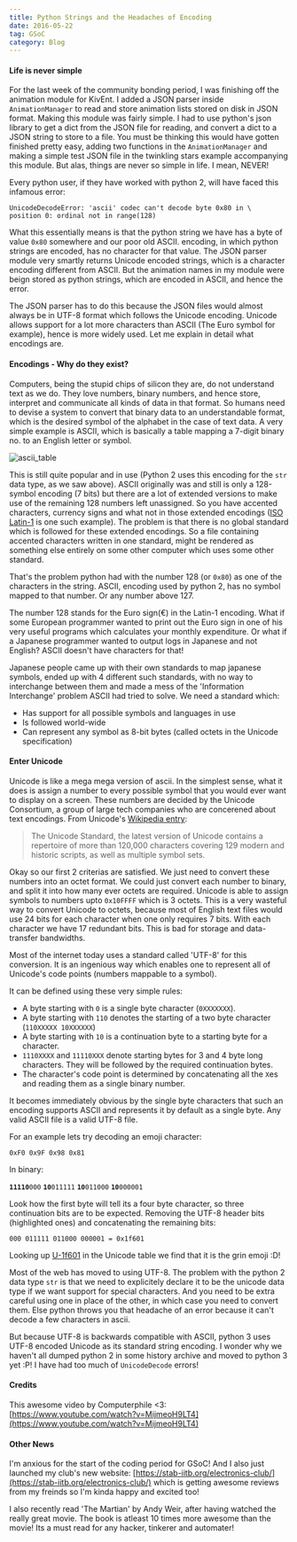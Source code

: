 ```yaml
---
title: Python Strings and the Headaches of Encoding
date: 2016-05-22
tag: GSoC
category: Blog
---
```


#### Life is never simple

For the last week of the community bonding period,
I was finishing off the animation module for KivEnt.
I added a JSON parser inside `AnimationManager` to read and store
animation lists stored on disk in JSON format. Making this module
was fairly simple. I had to use python's json library to get a dict from
the JSON file for reading, and convert a dict to a JSON string to store to
a file. You must be thinking this would have gotten finished pretty easy,
adding two functions in the `AnimationManager` and making a simple test
JSON file in the twinkling stars example accompanying this module.
But alas, things are never so simple in life. I mean, NEVER!

Every python user, if they have worked with python 2,
will have faced this infamous error:

```
UnicodeDecodeError: 'ascii' codec can't decode byte 0x80 in \
position 0: ordinal not in range(128)
```

What this essentially means is that the python string we have
has a byte of value `0x80` somewhere and our poor old ASCII.
encoding, in which python strings are encoded, has no character for that value.
The JSON parser module very smartly returns Unicode encoded
strings, which is a character encoding different from ASCII.
But the animation names in my module were beign stored as python
strings, which are encoded in ASCII, and hence the error.

The JSON parser has to do this because the JSON files would almost always be
in UTF-8 format which follows the Unicode encoding. Unicode allows
support for a lot more characters than ASCII (The Euro symbol for example),
hence is more widely used. Let me explain in detail what encodings are.

#### Encodings - Why do they exist?

Computers, being the stupid chips of silicon they are, do not
understand text as we do. They love numbers, binary numbers, and hence store,
interpret and communicate all kinds of data in that format. So humans need to
devise a system to convert that binary data to an understandable format, which
is the desired symbol of the alphabet in the case of text data. A very simple
example is ASCII, which is basically a table mapping a 7-digit binary no. to
an English letter or symbol.

![ascii_table](http://www.asciitable.com/index/asciifull.gif)

This is still quite popular and in use
(Python 2 uses this encoding for the `str` data type, as we saw above).
ASCII originally was and still is only a 128-symbol encoding (7 bits) but
there are a lot of extended versions to make use of the remaining 128 numbers
left unassigned. So you have accented characters, currency signs and what not
in those extended encodings ([ISO Latin-1](http://www.ascii-code.com/) is one
such example). The problem is that there is no global standard which is
followed for these extended encodings. So a file containing accented
characters written in one standard, might be rendered as something else
entirely on some other computer which uses some other standard.

That's the problem python had with the number 128 (or `0x80`) as one of the
characters in the string. ASCII, encoding used by python 2, has no symbol
mapped to that number. Or any number above 127.

The number 128 stands for the Euro sign(€) in the Latin-1 encoding.
What if some European programmer wanted to print out the Euro sign
in one of his very useful programs which calculates your monthly expenditure.
Or what if a Japanese programmer wanted to output logs in Japanese and not
English? ASCII doesn't have characters for that!

Japanese people came up with their own standards to map japanese symbols,
ended up with 4 different such standards, with no way to interchange between
them and made a mess of the 'Information Interchange' problem ASCII had tried
to solve. We need a standard which:

 - Has support for all possible symbols and languages in use
 - Is followed world-wide
 - Can represent any symbol as 8-bit bytes (called octets in the Unicode specification)

#### Enter Unicode

Unicode is like a mega mega version of ascii. In the simplest sense, what it
does is assign a number to every possible symbol that you would ever want to
display on a screen. These numbers are decided by the Unicode Consortium, a
group of large tech companies who are concerened about text encodings.
From Unicode's [Wikipedia entry](https://en.wikipedia.org/wiki/Unicode):

> The Unicode Standard, the latest version of Unicode contains a repertoire
> of more than 120,000 characters covering 129 modern and historic scripts,
> as well as multiple symbol sets.

Okay so our first 2 criterias are satisfied. We just need to convert these
numbers into an octet format. We could just convert each number to binary,
and split it into how many ever octets are required. Unicode is able to
assign symbols to numbers upto `0x10FFFF` which is 3 octets.
This is a very wasteful way to convert Unicode to octets, because most of
English text files would use 24 bits for each character when one only requires
7 bits. With each character we have 17 redundant bits. This is bad for storage
and data-transfer bandwidths.

Most of the internet today uses a standard called 'UTF-8' for this conversion.
It is an ingenious way which enables one to represent all of Unicode's code points
(numbers mappable to a symbol).

It can be defined using these very simple rules:

 - A byte starting with `0` is a single byte character (`0XXXXXXX`).
 - A byte starting with `110` denotes the starting of a
   two byte character (`110XXXXX 10XXXXXX`)
 - A byte starting with `10` is a continuation byte to a starting byte
   for a character.
 - `1110XXXX` and `11110XXX` denote starting bytes for 3 and 4
   byte long characters. They will be followed by the required continuation bytes.
 - The character's code point is determined by concatenating all the `X`es and reading
   them as a single binary number.
   
It becomes immediately obvious by the single byte characters
that such an encoding supports ASCII and represents it
by default as a single byte. Any valid ASCII file is a valid UTF-8 file.

For an example lets try decoding an emoji character:

```
0xF0 0x9F 0x98 0x81
```

In binary:

**`11110`**`000` **`10`**`011111` **`10`**`011000` **`10`**`000001`

Look how the first byte will tell its a four byte character,
so three continuation bits are to be expected.
Removing the UTF-8 header bits (highlighted ones) and concatenating
the remaining bits:

```
000 011111 011000 000001 = 0x1f601
```

Looking up [U-1f601](http://www.fileformat.info/info/unicode/char/1f601/index.htm)
in the Unicode table we find that it is the grin emoji :D!

Most of the web has moved to using UTF-8. The problem with the python 2 data type
`str` is that we need to explicitely declare it to be the unicode data type if we
want support for special characters. And you need to be extra careful using one
in place of the other, in which case you need to convert them. Else python throws
you that headache of an error because it can't decode a few characters in ascii.

But because UTF-8 is backwards compatible with
ASCII, python 3 uses UTF-8 encoded Unicode as its standard string encoding.
I wonder why we haven't all dumped python 2 in some history archive and
moved to python 3 yet :P! I have had too much of `UnicodeDecode` errors!

#### Credits

This awesome video by Computerphile <3:
[https://www.youtube.com/watch?v=MijmeoH9LT4](https://www.youtube.com/watch?v=MijmeoH9LT4)

#### Other News

I'm anxious for the start of the coding period for GSoC! And I also just launched
my club's new website:
[https://stab-iitb.org/electronics-club/](https://stab-iitb.org/electronics-club/)
which is getting awesome reviews from my freinds so I'm kinda happy and excited too!

I also recently read 'The Martian' by Andy Weir, after having watched the really great movie.
The book is atleast 10 times more awesome than the movie!
Its a must read for any hacker, tinkerer and automater!

